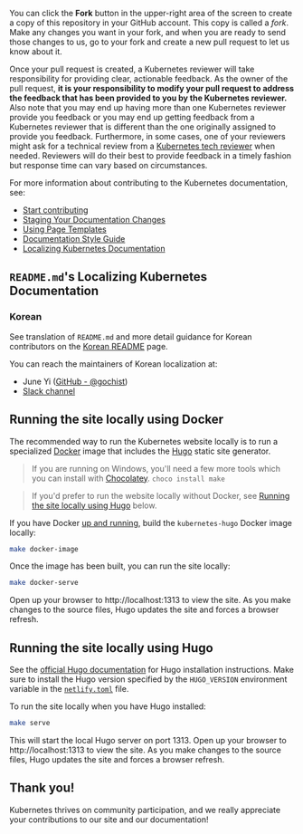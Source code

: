 





You can click the **Fork** button in the upper-right area of the screen to create a copy of this repository in your GitHub account. This copy is called a *fork*. Make any changes you want in your fork, and when you are ready to send those changes to us, go to your fork and create a new pull request to let us know about it.

Once your pull request is created, a Kubernetes reviewer will take responsibility for providing clear, actionable feedback.  As the owner of the pull request, **it is your responsibility to modify your pull request to address the feedback that has been provided to you by the Kubernetes reviewer.**  Also note that you may end up having more than one Kubernetes reviewer provide you feedback or you may end up getting feedback from a Kubernetes reviewer that is different than the one originally assigned to provide you feedback. Furthermore, in some cases, one of your reviewers might ask for a technical review from a [Kubernetes tech reviewer](https://github.com/kubernetes/website/wiki/Tech-reviewers) when needed.  Reviewers will do their best to provide feedback in a timely fashion but response time can vary based on circumstances.

For more information about contributing to the Kubernetes documentation, see:

* [Start contributing](https://kubernetes.io/docs/contribute/start/)
* [Staging Your Documentation Changes](http://kubernetes.io/docs/contribute/intermediate#view-your-changes-locally)
* [Using Page Templates](http://kubernetes.io/docs/contribute/style/page-templates/)
* [Documentation Style Guide](http://kubernetes.io/docs/contribute/style/style-guide/)
* [Localizing Kubernetes Documentation](https://kubernetes.io/docs/contribute/localization/)

## `README.md`'s Localizing Kubernetes Documentation

### Korean

See translation of `README.md` and more detail guidance for Korean contributors on the [Korean README](README-ko.md) page.

You can reach the maintainers of Korean localization at:

* June Yi ([GitHub - @gochist](https://github.com/gochist))
* [Slack channel](https://kubernetes.slack.com/messages/kubernetes-docs-ko)

## Running the site locally using Docker

The recommended way to run the Kubernetes website locally is to run a specialized [Docker](https://docker.com) image that includes the [Hugo](https://gohugo.io) static site generator.

> If you are running on Windows, you'll need a few more tools which you can install with [Chocolatey](https://chocolatey.org). `choco install make`

> If you'd prefer to run the website locally without Docker, see [Running the site locally using Hugo](#running-the-site-locally-using-hugo) below.

If you have Docker [up and running](https://www.docker.com/get-started), build the `kubernetes-hugo` Docker image locally:

```bash
make docker-image
```

Once the image has been built, you can run the site locally:

```bash
make docker-serve
```

Open up your browser to http://localhost:1313 to view the site. As you make changes to the source files, Hugo updates the site and forces a browser refresh.

## Running the site locally using Hugo

See the [official Hugo documentation](https://gohugo.io/getting-started/installing/) for Hugo installation instructions. Make sure to install the Hugo version specified by the `HUGO_VERSION` environment variable in the [`netlify.toml`](netlify.toml#L9) file.

To run the site locally when you have Hugo installed:

```bash
make serve
```

This will start the local Hugo server on port 1313. Open up your browser to http://localhost:1313 to view the site. As you make changes to the source files, Hugo updates the site and forces a browser refresh.

## Thank you!

Kubernetes thrives on community participation, and we really appreciate your contributions to our site and our documentation!
